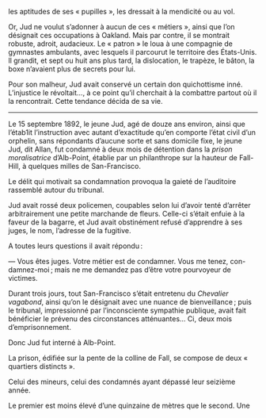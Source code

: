 les aptitudes de ses « pupilles », les dressait à la mendicité ou au vol.

Or, Jud ne voulut s’adonner à aucun de ces « métiers », ainsi que l’on
désignait ces occupations à Oakland. Mais par contre, il se montrait robuste, adroit, audacieux. Le « patron » le loua à une compagnie de gymnastes ambulants, avec lesquels il parcourut le territoire des États-Unis. ll grandit, et sept ou huit ans plus tard, la dislocation, le trapèze, le bâton, la boxe n’avaient plus de secrets pour lui.

Pour son malheur, Jud avait conservé un certain don quichottisme inné.
L’injustice le révoltait…, à ce point qu’il cherchait à la combattre partout où il la rencontrait. Cette tendance décida de sa vie.

-----

Le 15 septembre 1892, le jeune Jud, agé de douze ans environ, ainsi que l’étab1it l’instruction avec autant d’exactitude qu’en comporte l’état civil d’un orphelin, sans répondants d’aucune sorte et sans domicile fixe, le jeune Jud, dit Allan, fut condamné à deux mois de détention dans la _prison moralisatrice_ d’Alb-Point, établie par un philanthrope sur la hauteur de Fall-Hill, à quelques milles de San-Francisco.

Le délit qui motivait sa condamnation provoqua la gaieté de l’auditoire rassemblé autour du tribunal.

Jud avait rossé deux policemen, coupables selon lui d’avoir tenté d’arrêter arbitrairement une petite marchande de fleurs. Celle-ci s’était enfuie à la faveur de la bagarre, et Jud avait obstinément refusé d’apprendre à ses juges, le nom, l’adresse de la fugitive.

A toutes leurs questions il avait répondu :

— Vous êtes juges. Votre métier est de condamner. Vous me tenez, con-
damnez-moi ; mais ne me demandez pas d’être votre pourvoyeur de
victimes.

Durant trois jours, tout San-Francisco s’était entretenu du _Chevalier
vagabond_, ainsi qu’on le désignait avec une nuance de bienveillance ; puis le tribunal, impressionné par l’inconsciente sympathie publique, avait fait bénéficier le prévenu des circonstances atténuantes… Ci, deux mois d’emprisonnement.

Donc Jud fut interné à Alb-Point.

La prison, édifiée sur la pente de la colline de Fall, se compose de deux « quartiers distincts ».

Celui des mineurs, celui des condamnés ayant dépassé leur seizième
année.

Le premier est moins élevé d’une quinzaine de mètres que le second. Une
